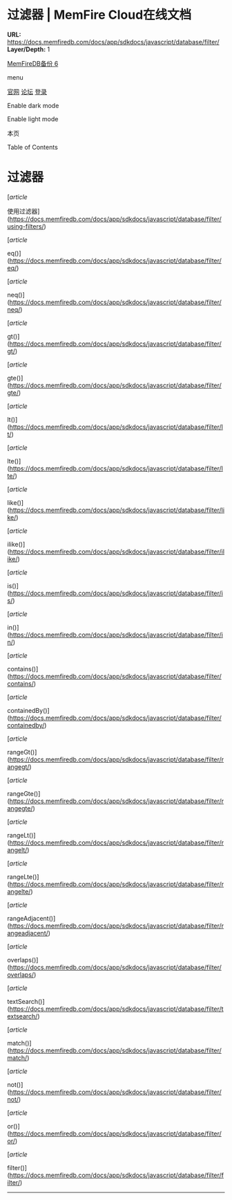 # 过滤器 | MemFire Cloud在线文档

**URL:** https://docs.memfiredb.com/docs/app/sdkdocs/javascript/database/filter/
**Layer/Depth:** 1

[MemFireDB备份 6](/)

menu

[官网](https://memfiredb.com/)
[论坛](https://community.memfiredb.com/)
[登录](https://cloud.memfiredb.com/auth/login)

Enable dark mode

Enable light mode

本页

Table of Contents

# 过滤器

[*article*

使用过滤器](https://docs.memfiredb.com/docs/app/sdkdocs/javascript/database/filter/using-filters/)

[*article*

eq()](https://docs.memfiredb.com/docs/app/sdkdocs/javascript/database/filter/eq/)

[*article*

neq()](https://docs.memfiredb.com/docs/app/sdkdocs/javascript/database/filter/neq/)

[*article*

gt()](https://docs.memfiredb.com/docs/app/sdkdocs/javascript/database/filter/gt/)

[*article*

gte()](https://docs.memfiredb.com/docs/app/sdkdocs/javascript/database/filter/gte/)

[*article*

lt()](https://docs.memfiredb.com/docs/app/sdkdocs/javascript/database/filter/lt/)

[*article*

lte()](https://docs.memfiredb.com/docs/app/sdkdocs/javascript/database/filter/lte/)

[*article*

like()](https://docs.memfiredb.com/docs/app/sdkdocs/javascript/database/filter/like/)

[*article*

ilike()](https://docs.memfiredb.com/docs/app/sdkdocs/javascript/database/filter/ilike/)

[*article*

is()](https://docs.memfiredb.com/docs/app/sdkdocs/javascript/database/filter/is/)

[*article*

in()](https://docs.memfiredb.com/docs/app/sdkdocs/javascript/database/filter/in/)

[*article*

contains()](https://docs.memfiredb.com/docs/app/sdkdocs/javascript/database/filter/contains/)

[*article*

containedBy()](https://docs.memfiredb.com/docs/app/sdkdocs/javascript/database/filter/containedby/)

[*article*

rangeGt()](https://docs.memfiredb.com/docs/app/sdkdocs/javascript/database/filter/rangegt/)

[*article*

rangeGte()](https://docs.memfiredb.com/docs/app/sdkdocs/javascript/database/filter/rangegte/)

[*article*

rangeLt()](https://docs.memfiredb.com/docs/app/sdkdocs/javascript/database/filter/rangelt/)

[*article*

rangeLte()](https://docs.memfiredb.com/docs/app/sdkdocs/javascript/database/filter/rangelte/)

[*article*

rangeAdjacent()](https://docs.memfiredb.com/docs/app/sdkdocs/javascript/database/filter/rangeadjacent/)

[*article*

overlaps()](https://docs.memfiredb.com/docs/app/sdkdocs/javascript/database/filter/overlaps/)

[*article*

textSearch()](https://docs.memfiredb.com/docs/app/sdkdocs/javascript/database/filter/textsearch/)

[*article*

match()](https://docs.memfiredb.com/docs/app/sdkdocs/javascript/database/filter/match/)

[*article*

not()](https://docs.memfiredb.com/docs/app/sdkdocs/javascript/database/filter/not/)

[*article*

or()](https://docs.memfiredb.com/docs/app/sdkdocs/javascript/database/filter/or/)

[*article*

filter()](https://docs.memfiredb.com/docs/app/sdkdocs/javascript/database/filter/filter/)

---